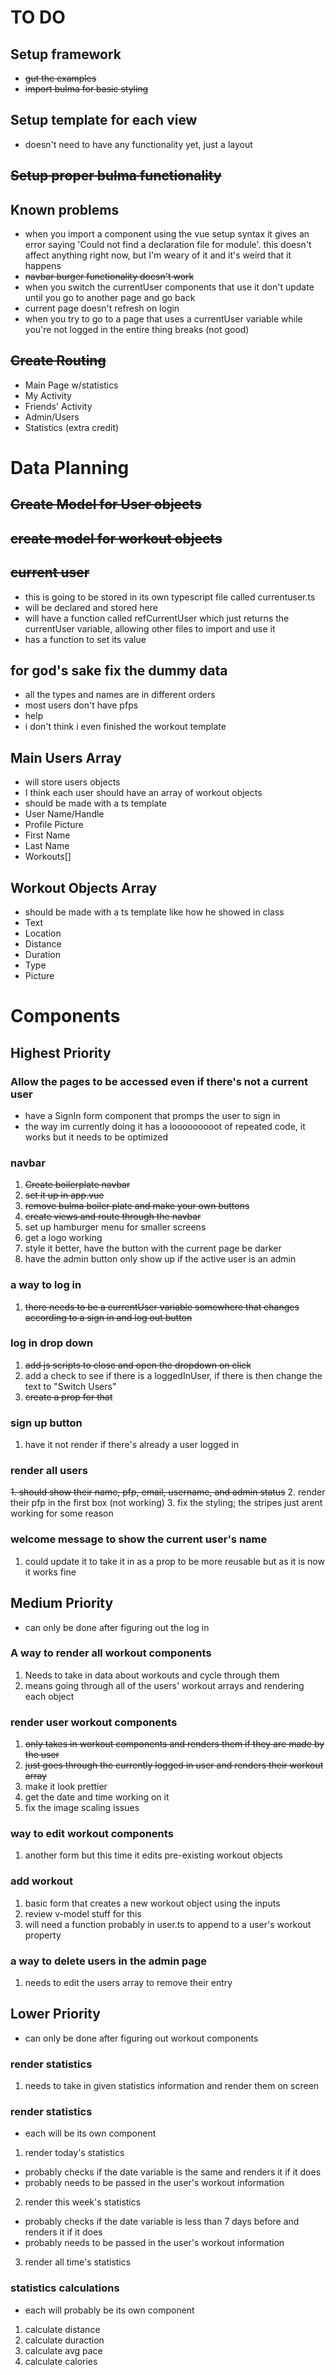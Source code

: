 # TO DO

## Setup framework
- ~~gut the examples~~
- ~~import bulma for basic styling~~

## Setup template for each view
- doesn't need to have any functionality yet, just a layout

## ~~Setup proper bulma functionality~~

## Known problems
- when you import a component using the vue setup syntax it gives an error saying 'Could not find a declaration file for module'. this doesn't affect anything right now, but I'm weary of it and it's weird that it happens
- ~~navbar burger functionality doesn't work~~
- when you switch the currentUser components that use it don't update until you go to another page and go back
- current page doesn't refresh on login
- when you try to go to a page that uses a currentUser variable while you're not logged in the entire thing breaks (not good)

## ~~Create Routing~~
- Main Page w/statistics
- My Activity
- Friends' Activity
- Admin/Users
- Statistics (extra credit)

# Data Planning

## ~~Create Model for User objects~~

## ~~create model for workout objects~~

## ~~current user~~
- this is going to be stored in its own typescript file called currentuser.ts
- will be declared and stored here
- will have a function called refCurrentUser which just returns the currentUser variable, allowing other files to import and use it
- has a function to set its value

## for god's sake fix the dummy data
- all the types and names are in different orders
- most users don't have pfps
- help
- i don't think i even finished the workout template

## Main Users Array
- will store users objects
- I think each user should have an array of workout objects
- should be made with a ts template
- User Name/Handle
- Profile Picture
- First Name
- Last Name
- Workouts[]

## Workout Objects Array
- should be made with a ts template like how he showed in class
- Text
- Location
- Distance
- Duration
- Type
- Picture

# Components

## Highest Priority

### Allow the pages to be accessed even if there's not a current user
- have a SignIn form component that promps the user to sign in
- the way im currently doing it has a looooooooot of repeated code, it works but it needs to be optimized

### navbar
1. ~~Create boilerplate navbar~~
2. ~~set it up in app.vue~~
3. ~~remove bulma boiler plate and make your own buttons~~
4. ~~create views and route through the navbar~~
5. set up hamburger menu for smaller screens
6. get a logo working 
7. style it better, have the button with the current page be darker
8. have the admin button only show up if the active user is an admin
   
### a way to log in
1. ~~there needs to be a currentUser variable somewhere that changes according to a sign in and log out button~~

### log in drop down
1. ~~add js scripts to close and open the dropdown on click~~
2. add a check to see if there is a loggedInUser, if there is then change the text to "Switch Users"
3. ~~create a prop for that~~

### sign up button
1. have it not render if there's already a user logged in

### render all users
~~1. should show their name, pfp, email, username, and admin status~~
2. render their pfp in the first box (not working)
3. fix the styling; the stripes just arent working for some reason
   
### welcome message to show the current user's name
1. could update it to take it in as a prop to be more reusable but as it is now it works fine

## Medium Priority 
- can only be done after figuring out the log in

### A way to render all workout components
1. Needs to take in data about workouts and cycle through them
2. means going through all of the users' workout arrays and rendering each object

### render user workout components
1. ~~only takes in workout components and renders them if they are made by the user~~
2. ~~just goes through the currently logged in user and renders their workout array~~
3. make it look prettier
4. get the date and time working on it
5. fix the image scaling issues

### way to edit workout components
1. another form but this time it edits pre-existing workout objects

### add workout
1. basic form that creates a new workout object using the inputs
2. review v-model stuff for this
3. will need a function probably in user.ts to append to a user's workout property

### a way to delete users in the admin page
1. needs to edit the users array to remove their entry

## Lower Priority
- can only be done after figuring out workout components

### render statistics
1. needs to take in given statistics information and render them on screen

### render statistics
- each will be its own component

1. render today's statistics
- probably checks if the date variable is the same and renders it if it does
- probably needs to be passed in the user's workout information
2. render this week's statistics
- probably checks if the date variable is less than 7 days before and renders it if it does
- probably needs to be passed in the user's workout information
3. render all time's statistics  

### statistics calculations
- each will probably be its own component
1. calculate distance
2. calculate duraction
3. calculate avg pace
4. calculate calories

